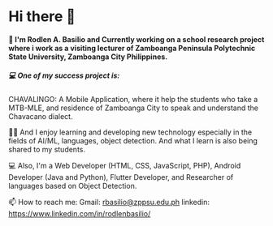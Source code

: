 # Hi there 👋

<!--
**rodlenbasilio/rodlenbasilio** is a ✨ _special_ ✨ repository because its `README.md` (this file) appears on your GitHub profile.

Here are some ideas to get you started:

- 🔭 I’m currently working on ...
- 🌱 I’m currently learning ...
- 👯 I’m looking to collaborate on ...
- 🤔 I’m looking for help with ...
- 💬 Ask me about ...
- 📫 How to reach me: ...
- 😄 Pronouns: ...
- ⚡ Fun fact: ...
-->

#### 🔭 I'm Rodlen A. Basilio and Currently working on a school research project where i work as a visiting lecturer of Zamboanga Peninsula Polytechnic State University, Zamboanga City Philippines.

##### 💻 One of my success project is:
CHAVALINGO: A Mobile Application, where it help the students who take a MTB-MLE, and residence of Zamboanga City to speak and understand the Chavacano dialect.
    
👩‍💻 And I enjoy learning and developing new technology especially in the fields of AI/ML, languages, object detection. And what I learn is also being shared to my students.

💻 Also, I'm a Web Developer (HTML, CSS, JavaScript, PHP), Android Developer (Java and Python), Flutter Developer, and Researcher of languages based on Object Detection.

📫 How to reach me: 
    Gmail: rbasilio@zppsu.edu.ph
    linkedin: https://www.linkedin.com/in/rodlenbasilio/
    
